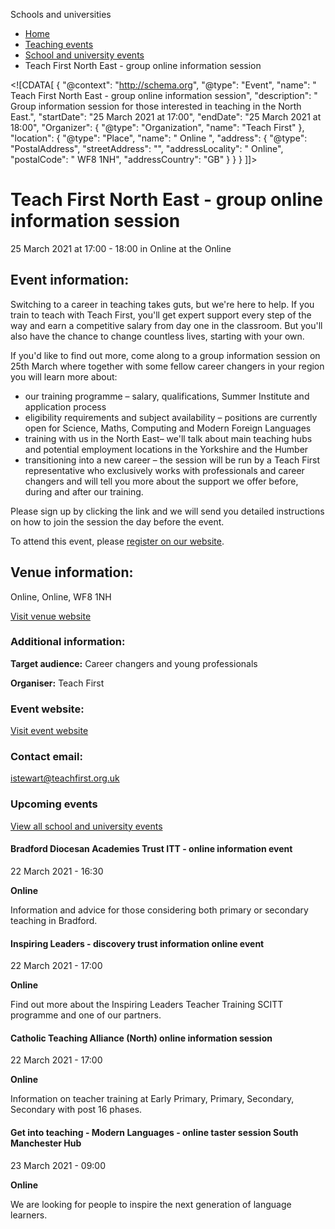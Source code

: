 Schools and universities

*   [Home](/)
*   [Teaching events](/teaching-events)
*   [School and university events](/teaching-events/training-provider-events)
*   Teach First North East - group online information session

<!\[CDATA\[ { "@context": "http://schema.org", "@type": "Event", "name": " Teach First North East - group online information session", "description": " Group information session for those interested in teaching in the North East.", "startDate": "25 March 2021 at 17:00", "endDate": "25 March 2021 at 18:00", "Organizer": { "@type": "Organization", "name": "Teach First" }, "location": { "@type": "Place", "name": " Online ", "address": { "@type": "PostalAddress", "streetAddress": "", "addressLocality": " Online", "postalCode": " WF8 1NH", "addressCountry": "GB" } } } \]\]>

Teach First North East - group online information session
=========================================================

25 March 2021 at 17:00 - 18:00 in Online at the Online

Event information:
------------------

Switching to a career in teaching takes guts, but we're here to help. If you train to teach with Teach First, you'll get expert support every step of the way and earn a competitive salary from day one in the classroom. But you'll also have the chance to change countless lives, starting with your own.

If you'd like to find out more, come along to a group information session on 25th March where together with some fellow career changers in your region you will learn more about:

*   our training programme – salary, qualifications, Summer Institute and application process
*   eligibility requirements and subject availability – positions are currently open for Science, Maths, Computing and Modern Foreign Languages
*   training with us in the North East– we'll talk about main teaching hubs and potential employment locations in the Yorkshire and the Humber
*   transitioning into a new career – the session will be run by a Teach First representative who exclusively works with professionals and career changers and will tell you more about the support we offer before, during and after our training.

Please sign up by clicking the link and we will send you detailed instructions on how to join the session the day before the event.

To attend this event, please [register on our website](https://www.eventbrite.co.uk/e/teach-first-north-east-group-information-session-tickets-146723476869).

Venue information:
------------------

Online, Online, WF8 1NH

[Visit venue website](https://www.eventbrite.co.uk/e/teach-first-north-east-group-information-session-tickets-146723476869 "Online")

### Additional information:

**Target audience:** Career changers and young professionals

**Organiser:** Teach First

### Event website:

[Visit event website](https://www.eventbrite.co.uk/e/teach-first-north-east-group-information-session-tickets-146723476869)

### Contact email:

[istewart@teachfirst.org.uk](mailto:istewart@teachfirst.org.uk)

### Upcoming events

[View all school and university events](/teaching-events/training-provider-events)

[](/teaching-events/training-provider-events/210322-bradford-diocesan-academies-trust-itt-online-information-event)

#### Bradford Diocesan Academies Trust ITT - online information event

22 March 2021 - 16:30

**Online**

Information and advice for those considering both primary or secondary teaching in Bradford.

[](/teaching-events/training-provider-events/210322-inspiring-leaders-discovery-trust-information-online-event)

#### Inspiring Leaders - discovery trust information online event

22 March 2021 - 17:00

**Online**

Find out more about the Inspiring Leaders Teacher Training SCITT programme and one of our partners.

[](/teaching-events/training-provider-events/210322-catholic-teaching-alliance-north-online-information-session)

#### Catholic Teaching Alliance (North) online information session

22 March 2021 - 17:00

**Online**

Information on teacher training at Early Primary, Primary, Secondary, Secondary with post 16 phases.

[](/teaching-events/training-provider-events/210323-get-into-teaching-modern-languages-online-taster-session-south-manchester-hub)

#### Get into teaching - Modern Languages - online taster session South Manchester Hub

23 March 2021 - 09:00

**Online**

We are looking for people to inspire the next generation of language learners.